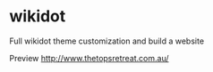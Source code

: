 # wikidot
Full wikidot theme customization and build a website

Preview http://www.thetopsretreat.com.au/
